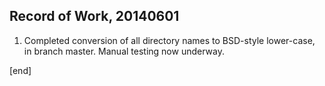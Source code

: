 ## Record of Work, 20140601

 1. Completed conversion of all directory names to BSD-style lower-case, in branch master. Manual testing now underway.

[end]
